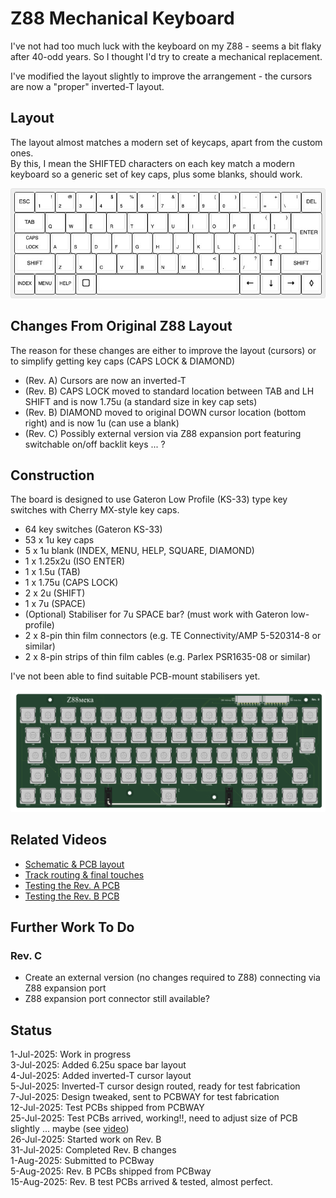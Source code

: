 # Z88 Mechanical Keyboard
I've not had too much luck with the keyboard on my Z88 - seems a bit flaky after 40-odd years.  So I thought I'd try to create a mechanical replacement.<br>

I've modified the layout slightly to improve the arrangement - the cursors are now a "proper" inverted-T layout.<br>

## Layout
The layout almost matches a modern set of keycaps, apart from the custom ones.<br>
By this, I mean the SHIFTED characters on each key match a modern keyboard so a generic set of key caps, plus some blanks, should work.<br>

![Z88 Keyboard Layout](T_CURSOR/cambridge-computer-z88_T_cursor.jpg)

## Changes From Original Z88 Layout
The reason for these changes are either to improve the layout (cursors) or to simplify getting key caps (CAPS LOCK & DIAMOND)
- (Rev. A) Cursors are now an inverted-T
- (Rev. B) CAPS LOCK moved to standard location between TAB and LH SHIFT and is now 1.75u (a standard size in key cap sets)
- (Rev. B) DIAMOND moved to original DOWN cursor location (bottom right) and is now 1u (can use a blank)
- (Rev. C) Possibly external version via Z88 expansion port featuring switchable on/off backlit keys ... ?

## Construction
The board is designed to use Gateron Low Profile (KS-33) type key switches with Cherry MX-style key caps.<br>

- 64 key switches (Gateron KS-33)
- 53 x 1u key caps
- 5 x 1u blank (INDEX, MENU, HELP, SQUARE, DIAMOND)
- 1 x 1.25x2u (ISO ENTER)
- 1 x 1.5u (TAB)
- 1 x 1.75u (CAPS LOCK)
- 2 x 2u (SHIFT)
- 1 x 7u (SPACE)
- (Optional) Stabiliser for 7u SPACE bar? (must work with Gateron low-profile)
- 2 x 8-pin thin film connectors (e.g. TE Connectivity/AMP 5-520314-8 or similar)
- 2 x 8-pin strips of thin film cables (e.g. Parlex PSR1635-08 or similar)

I've not been able to find suitable PCB-mount stabilisers yet.<br>

![3D image of keyboard](Z88_Mechanical_Keyboard_T_cursor_3D.png)

## Related Videos
- [Schematic & PCB layout](https://youtu.be/C3n-ExND1uk)
- [Track routing & final touches](https://youtu.be/aaBBvU5d50o)
- [Testing the Rev. A PCB](https://youtu.be/vxIY81ir3Ao)
- [Testing the Rev. B PCB](https://youtu.be/KMXMAZTbPG8)

## Further Work To Do 
### Rev. C
- Create an external version (no changes required to Z88) connecting via Z88 expansion port
- Z88 expansion port connector still available?

## Status
1-Jul-2025: Work in progress<br>
3-Jul-2025: Added 6.25u space bar layout<br>
4-Jul-2025: Added inverted-T cursor layout<br>
5-Jul-2025: Inverted-T cursor design routed, ready for test fabrication<br>
7-Jul-2025: Design tweaked, sent to PCBWAY for test fabrication<br>
12-Jul-2025: Test PCBs shipped from PCBWAY<br>
25-Jul-2025: Test PCBs arrived, working!!, need to adjust size of PCB slightly ... maybe (see [video](https://youtu.be/vxIY81ir3Ao))<br>
26-Jul-2025: Started work on Rev. B<br>
31-Jul-2025: Completed Rev. B changes<br>
1-Aug-2025: Submitted to PCBway<br>
5-Aug-2025: Rev. B PCBs shipped from PCBway<br>
15-Aug-2025: Rev. B test PCBs arrived & tested, almost perfect.<br>



